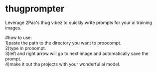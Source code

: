 # thugprompter
Leverage 2Pac's thug vibez to quickly write prompts for your ai training images.


#how to use:                                                                
1)paste the path to the directory you want to proooompt.                                
2)type in prooompt.                                       
3)left and right arrow will go to next image and automatically save the prompt.                         
4)make it out tha projects with your wonderful ai model.                                  
